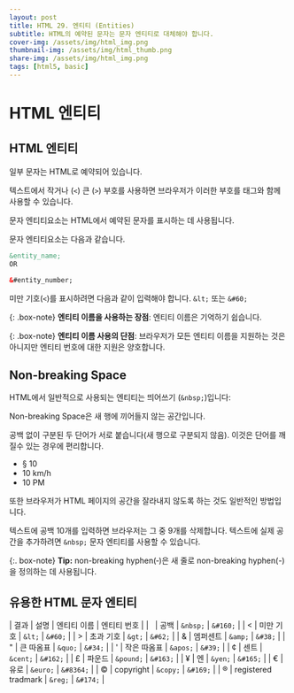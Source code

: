 ```yaml
---
layout: post
title: HTML 29. 엔티티 (Entities)
subtitle: HTML의 예약된 문자는 문자 엔티티로 대체해야 합니다.
cover-img: /assets/img/html_img.png
thumbnail-img: /assets/img/html_thumb.png
share-img: /assets/img/html_img.png
tags: [html5, basic]
---
```


# HTML 엔티티

## HTML 엔티티

일부 문자는 HTML로 예약되어 있습니다.

텍스트에서 작거나 (```<```) 큰 (```>```) 부호를 사용하면 브라우저가 이러한 부호를 태그와 함께 사용할 수 있습니다.

문자 엔티티요소는 HTML에서 예약된 문자를 표시하는 데 사용됩니다.

문자 엔티티요소는 다음과 같습니다.

```html
&entity_name;
OR

&#entity_number;
```

미만 기호(```<```)를 표시하려면 다음과 같이 입력해야 합니다. ```&lt;``` 또는 ```&#60;```

{: .box-note}
**엔티티 이름을 사용하는 장점**: 엔티티 이름은 기억하기 쉽습니다.

{: .box-note}
**엔티티 이름 사용의 단점**: 브라우저가 모든 엔티티 이름을 지원하는 것은 아니지만 엔티티 번호에 대한 지원은 양호합니다.

## Non-breaking Space

HTML에서 일반적으로 사용되는 엔티티는 띄어쓰기 (```&nbsp;```)입니다: 

Non-breaking Space은 새 행에 끼어들지 않는 공간입니다.

공백 없이 구분된 두 단어가 서로 붙습니다(새 행으로 구분되지 않음). 이것은 단어를 깨질수 있는 경우에 편리합니다.

+ § 10
+ 10 km/h
+ 10 PM

또한 브라우저가 HTML 페이지의 공간을 잘라내지 않도록 하는 것도 일반적인 방법입니다.

텍스트에 공백 10개를 입력하면 브라우저는 그 중 9개를 삭제합니다. 텍스트에 실제 공간을 추가하려면 ```&nbsp;``` 문자 엔티티를 사용할 수 있습니다.

{:. box-note}
**Tip:** non-breaking hyphen(&#8209;)은 새 줄로 non-breaking hyphen(-)을 정의하는 데 사용됩니다.

## 유용한 HTML 문자 엔티티

| 결과 | 설명 | 엔티티 이름 | 엔티티 번호 |
| &nbsp; | 공백 | ```&nbsp;``` | ```&#160;``` |
| &lt; | 미만 기호 | ```&lt;``` | ```&#60;``` |
| &gt; | 초과 기호 | ```&gt;``` | ```&#62;``` |
| &amp; | 엠퍼센트 | ```&amp;``` | ```&#38;``` |
| &quot; | 큰 따옴표 | ```&quo;``` | ```&#34;``` |
| &apos; | 작은 따옴표 | ```&apos;``` | ```&#39;``` |
| &cent; | 센트 | ```&cent;``` | ```&#162;``` |
| &pound; | 파운드 | ```&pound;``` | ```&#163;``` |
| &yen; | 엔 | ```&yen;``` | ```&#165;``` |
| &euro; | 유로 | ```&euro;``` | ```&#8364;``` |
| &copy; | copyright | ```&copy;``` | ```&#169;``` |
| &reg; | registered tradmark | ```&reg;``` | ```&#174;``` |
